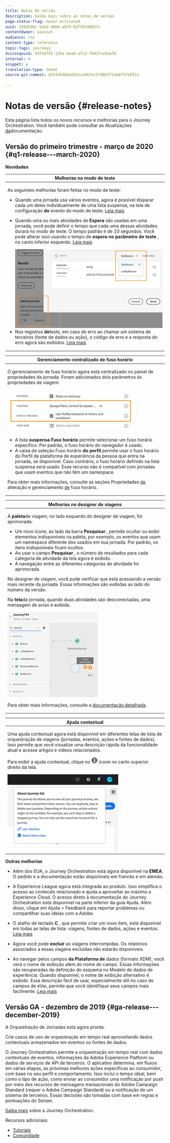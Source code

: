 ```yaml
---
title: Notas de versão
description: Saiba mais sobre as notas de versão
page-status-flag: never-activated
uuid: 269d590c-5a6d-40b9-a879-02f5033863fc
contentOwner: sauviat
audience: rns
content-type: reference
topic-tags: journeys
discoiquuid: 5df34f55-135a-4ea8-afc2-f9427ce5ae7b
internal: n
snippet: y
translation-type: tm+mt
source-git-commit: d331454b0ad351a1967ec57d0b3f24a675f10f2a

---
```



# Notas de versão {#release-notes}

Esta página lista todos os novos recursos e melhorias para o Journey Orchestration.
Você também pode consultar as Atualizações [da](../release-notes/documentation-updates.md)documentação.

## Versão do primeiro trimestre - março de 2020 {#q1-release---march-2020}

**Novidades**

<table>
<thead>
<tr>
<th><strong>Melhorias no modo de teste</strong><br/></th>
</tr>
</thead>
<tbody>
<tr>
<td>
<p>As seguintes melhorias foram feitas no modo de teste:</p>
<ul>
<li>Quando uma jornada usa vários eventos, agora é possível disparar cada um deles individualmente de uma lista suspensa, na tela de configuração <strong>do</strong> evento do modo de teste. <a href="../building-journeys/testing-the-journey.md#firing_events">Leia mais</a></p></li>
<li><p>Quando uma ou mais atividades de <strong>Espera</strong> são usadas em uma jornada, você pode definir o tempo que cada uma dessas atividades durará no modo de teste. O tempo padrão é de 10 segundos. Você pode alterar isso usando o tempo de <strong>espera no parâmetro de teste</strong> , no canto inferior esquerdo. <a href="../building-journeys/testing-the-journey.md">Leia mais</a></p><img src="../assets/rn-test.png"/>
</li>
<li>Nos registros <strong>de</strong>teste, em caso de erro ao chamar um sistema de terceiros (fonte de dados ou ação), o código de erro e a resposta do erro agora são exibidos. <a href="../building-journeys/testing-the-journey.md#viewing_logs">Leia mais</a>
</li>
</ul>
</td>
</tr>
</tbody>
</table>

<table>
<thead>
<tr>
<th><strong>Gerenciamento centralizado de fuso horário</strong><br/></th>
</tr>
</thead>
<tbody>
<tr> 
<td>
<p>O gerenciamento de fuso horário agora está centralizado no painel de propriedades da jornada. Foram adicionados dois parâmetros às propriedades de viagem:</p>
<img src="../assets/rn-timezone.png"/>
<ul>
<li>A lista <strong>suspensa Fuso horário</strong> permite selecionar um fuso horário específico. Por padrão, o fuso horário do navegador é usado.</li>
<li>A caixa de seleção Fuso horário <strong>do perfil</strong> permite usar o fuso horário do Perfil da plataforma de experiência da pessoa que entra na jornada, se disponível. Caso contrário, o fuso horário definido na lista suspensa será usado. Esse recurso não é compatível com jornadas que usam eventos que não têm um namespace.</li>
</ul>
<p>Para obter mais informações, consulte as seções Propriedades <a href="../building-journeys/changing-properties.md#timezone">de</a> alteração e gerenciamento <a href="../building-journeys/timezone-management.md">de</a> fuso horário.</p>
</td>
</tr>
</tbody>
</table>

<table>
<thead>
<tr>
<th><strong>Melhorias no designer de viagens</strong><br/></th>
</tr>
</thead>
<tbody>
<tr> 
<td>
<p>A <strong>paleta</strong>de viagem, no lado esquerdo do designer de viagem, foi aprimorada:</p>
<ul>
<li>Um novo ícone, ao lado da barra <strong>Pesquisar</strong> , permite ocultar ou exibir elementos indisponíveis na paleta, por exemplo, os eventos que usam um namespace diferente dos usados em sua jornada. Por padrão, os itens indisponíveis ficam ocultos.</li>
<li>Ao usar o campo <strong>Pesquisar</strong> , o número de resultados para cada categoria de atividade da tela agora é exibido.</li>
<li>A navegação entre as diferentes categorias de atividade foi aprimorada.</li>
</ul>
<p>No designer de viagem, você pode verificar que está acessando a versão mais recente da jornada. Essas informações são exibidas ao lado do número da versão.</p>
<p>Na <strong>tela</strong>da jornada, quando duas atividades são desconectadas, uma mensagem de aviso é exibida.</p>
<img src="../assets/rn-canvas.png"/>
<p>Para obter mais informações, consulte a <a href="../building-journeys/using-the-journey-designer.md">documentação detalhada</a>.</p>
</td>
</tr>
</tbody>
</table>

<table>
<thead>
<tr>
<th><strong>Ajuda contextual</strong><br/></th>
</tr>
</thead>
<tbody>
<tr>
<td>
<p>Uma ajuda contextual agora está disponível em diferentes telas de lista de orquestração de viagens (jornadas, eventos, ações e fontes de dados). Isso permite que você visualize uma descrição rápida da funcionalidade atual e acesse artigos e vídeos relacionados.</p>
<p>Para exibir a ajuda contextual, clique no <img src="../assets/icon-context.png"/> ícone no canto superior direito da tela. </p>
<img src="../assets/rn-context.png"/>
</td>
</tr>
</tbody>
</table>

**Outras melhorias**

* Além dos EUA, o Journey Orchestration está agora disponível na **EMEA**. O pedido e a documentação estão disponíveis em francês e em alemão.

* A Experience League agora está integrada ao produto. Isso simplifica o acesso ao conteúdo relacionado e ajuda a aproveitar ao máximo a Experience Cloud. O acesso direto à documentação do Journey Orchestration está disponível na parte inferior da guia Ajuda. Além disso, clique em Ajuda > Feedback para reportar problemas ou compartilhar suas ideias com a Adobe.

* O atalho de teclado **C** , que permite criar um novo item, está disponível em todas as telas de lista: viagens, fontes de dados, ações e eventos. [Leia mais](../about/user-interface.md#section_ksq_zr1_ffb)

* Agora você pode **excluir** as viagens interrompidas. Os relatórios associados a essas viagens excluídas não estarão disponíveis.

* Ao navegar pelos campos **da Plataforma de** dados (formato XDM), você verá o nome de exibição além do nome do campo. Essas informações são recuperadas da definição do esquema no Modelo de dados de experiência. Quando disponível, o nome de exibição alternativo é exibido. Essa descrição fácil de usar, especialmente útil no caso de campos de eVar, permite que você identifique seus campos mais facilmente. [Leia mais](../about/user-interface.md#friendly-names-display)

## Versão GA - dezembro de 2019 {#ga-release---december-2019}

A Orquestração de Jornadas está agora pronta.

Crie casos de uso de orquestração em tempo real aproveitando dados contextuais armazenados em eventos ou fontes de dados.

O Journey Orchestration permite a orquestração em tempo real com dados contextuais de eventos, informações da Adobe Experience Platform ou dados de serviços de API de terceiros. O aplicativo determina, em fluxos em várias etapas, as próximas melhores ações específicas ao consumidor, com base no seu perfil e comportamento. Isso inclui o tempo ideal, bem como o tipo de ação, como enviar ao consumidor uma notificação por push por meio dos recursos de mensagens transacionais do Adobe Campaign Standard (requer o Adobe Campaign Standard) ou a notificação de um sistema de terceiros. Essas decisões são tomadas com base em regras e pontuações do Sensei.

[Saiba mais](../action/working-with-adobe-campaign.md) sobre a Journey Orchestration.

Recursos adicionais:

* [Tutoriais](https://docs.adobe.com/content/help/en/platform-learn/tutorials/journey-orchestration/introduction.html)
* [Comunidade](https://www.adobe.com/go/journeyorchestrationcommunity)